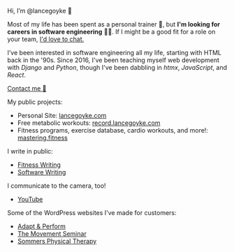 Hi, I’m @lancegoyke 👋

Most of my life has been spent as a personal trainer 💪, but **I'm looking for careers in software engineering** 👨‍💻. If I might be a good fit for a role on your team, [I'd love to chat.](mailto:lance@lancegoyke.com)

I’ve been interested in software engineering all my life, starting with HTML back in the '90s. Since 2016, I've been teaching myself web development with *Django* and *Python*, though I've been dabbling in *htmx*, *JavaScript*, and *React*.

[Contact me 📧](mailto:lance@lancegoyke.com)

My public projects:
- Personal Site: [lancegoyke.com](https://lancegoyke.com)
- Free metabolic workouts: [record.lancegoyke.com](https://record.lancegoyke.com)
- Fitness programs, exercise database, cardio workouts, and more!: [mastering.fitness](https://mastering.fitness)

I write in public:
- [Fitness Writing](https://lancegoyke.com/writing)
- [Software Writing](https://startcodingnow.com/blog)

I communicate to the camera, too!
- [YouTube](https://youtube.com/c/lancegoyke)

Some of the WordPress websites I've made for customers:
- [Adapt & Perform](https://adaptandperform.com)
- [The Movement Seminar](https://themovementseminar.com)
- [Sommers Physical Therapy](https://sommerspt.com)
